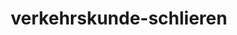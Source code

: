---
_schema: default
title: verkehrskunde-schlieren
seo:
  description: VKU in Schlieren ✓ Super Mix aus Theorie und Praxis ✓ Tolle Stimmung ✓ Viele Kursdaten ✓ Jetzt anmelden! 🚀
  title: VKU Schlieren | Fahrschule Loyal
  keywords:
    - VKU Schlieren
    - Fahrschule Loyal
    - Verkehrskunde
  openGraph:
    title: VKU Schlieren | Fahrschule Loyal
    description: VKU in Schlieren ✓ Super Mix aus Theorie und Praxis ✓ Tolle Stimmung ✓ Viele Kursdaten ✓ Jetzt anmelden! 🚀
    url: https://www.fahrschuleloyal.ch/verkehrskunde-schlieren
    type: website
    images:
      url: https://www.fahrschuleloyal.ch/loyal.logo.cdr.svg
  canonical: https://www.fahrschuleloyal.ch/verkehrskunde-schlieren
  metadatabase: https://www.fahrschuleloyal.ch/verkehrskunde-schlieren
seo_blocks:
  category: "VKU Schlieren"
  data:
    image:
      image_path: "/close-up-view-driving-instructor-holding-checklist-while-background-female-student-steering-driving-car_shrink.webp"
      alt_text: "Verkehrskunde in Schlieren"
    upperparagraph: "Herzlich willkommen bei der Verkehrskunde in Schlieren, organisiert von der Fahrschule Loyal! Unser Kurs hilft dir, die wichtigen Grundlagen für eine sichere Teilnahme am Strassenverkehr zu erlernen. Mit einer Kombination aus Theorie und Praxis bereiten wir dich optimal auf die Herausforderungen des Verkehrs vor. Viele Fahrschüler:innen aus Schlieren haben von unserem strukturierten und effektiven Unterricht profitiert. Werde auch du Teil unseres Kurses und sichere dir einen erfolgreichen Start in die Praxis!"
    lowerparagraph: ""
  sections:
    - title: "Warum Verkehrskunde in Schlieren?"
      text: "Unsere Verkehrskunde-Kurse in Schlieren bieten dir eine umfassende Vorbereitung auf den Strassenverkehr. Du lernst, Risiken zu erkennen und vorausschauend zu fahren, um sicher und souverän ans Ziel zu kommen. Unsere erfahrenen Ausbilder:innen vermitteln dir die Inhalte in einer entspannten und produktiven Lernatmosphäre. Zentral gelegene Kursräume machen die Teilnahme einfach und bequem. Mit der Fahrschule Loyal in Schlieren bist du bestens gerüstet für die Praxis."
    - title: "Inhalte der Verkehrskunde in Schlieren"
      text: "Der Kurs behandelt alle relevanten Themen, die du für eine verantwortungsvolle Verkehrsteilnahme benötigst. Du lernst, Verkehrssituationen zu analysieren und korrekt zu reagieren, um sicher unterwegs zu sein. Anschauliche Beispiele und interaktive Übungen machen den Unterricht spannend und praxisnah. Unsere kompetenten Ausbilder:innen stehen dir bei Fragen jederzeit zur Seite. So verlässt du den Kurs mit fundiertem Wissen und viel Selbstvertrauen."
    - title: "Melde dich für die Verkehrskunde in Schlieren an!"
      text: "Nutze unser Online-Formular oder kontaktiere uns telefonisch, um deinen Platz im Verkehrskunde-Kurs in Schlieren zu sichern. Unsere flexiblen Zeiten ermöglichen dir, den Kurs einfach in deinen Alltag zu integrieren. Starte jetzt mit der Fahrschule Loyal und lege den Grundstein für deine sichere Teilnahme am Strassenverkehr. Wir freuen uns darauf, dich in unserem Kurs willkommen zu heissen. Gemeinsam machen wir dich fit für die Praxis!"
contact_block:
  questionText: "Hast du Fragen oder benötigst du weitere Informationen?"
  welcomeText: "Wir freuen uns auf deine Kontaktaufnahme."
  phone: "+41 78 800 90 91"
  mail: "info@fahrschuleloyal.ch"
---